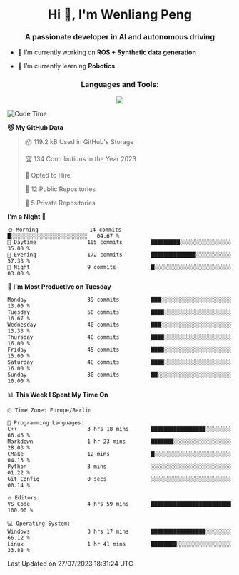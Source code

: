 <h1 align="center">Hi 👋, I'm Wenliang Peng</h1>
<h3 align="center">A passionate developer in AI and autonomous driving</h3>

- 🔭 I’m currently working on **ROS + Synthetic data generation**

- 🌱 I’m currently learning **Robotics**

<!-- <h3 align="left">Connect with me:</h3> -->
<!-- <p align="left">
</p> -->

<h3 align="center">Languages and Tools:</h3>
<p align="center">
  <a href="https://skillicons.dev">
    <img src="https://skillicons.dev/icons?i=cpp,ros,docker,azure,git,linux,py,pytorch,cmake,githubactions,powershell,md&perline=6" />
  </a>
</p>


<!-- <p><img align="center" src="https://github-readme-stats.vercel.app/api/top-langs?username=bpwl0121&show_icons=true&locale=en&layout=compact" alt="bpwl0121" /></p> -->

<!-- <p><img align="center" src="https://github-readme-streak-stats.herokuapp.com/?user=bpwl0121&" alt="bpwl0121" /></p> -->

<!--START_SECTION:waka-->
![Code Time](http://img.shields.io/badge/Code%20Time-115%20hrs%2015%20mins-blue)

**🐱 My GitHub Data** 

> 📦 119.2 kB Used in GitHub's Storage 
 > 
> 🏆 134 Contributions in the Year 2023
 > 
> 💼 Opted to Hire
 > 
> 📜 12 Public Repositories 
 > 
> 🔑 5 Private Repositories 
 > 
**I'm a Night 🦉** 

```text
🌞 Morning                14 commits          █░░░░░░░░░░░░░░░░░░░░░░░░   04.67 % 
🌆 Daytime                105 commits         █████████░░░░░░░░░░░░░░░░   35.00 % 
🌃 Evening                172 commits         ██████████████░░░░░░░░░░░   57.33 % 
🌙 Night                  9 commits           █░░░░░░░░░░░░░░░░░░░░░░░░   03.00 % 
```
📅 **I'm Most Productive on Tuesday** 

```text
Monday                   39 commits          ███░░░░░░░░░░░░░░░░░░░░░░   13.00 % 
Tuesday                  50 commits          ████░░░░░░░░░░░░░░░░░░░░░   16.67 % 
Wednesday                40 commits          ███░░░░░░░░░░░░░░░░░░░░░░   13.33 % 
Thursday                 48 commits          ████░░░░░░░░░░░░░░░░░░░░░   16.00 % 
Friday                   45 commits          ████░░░░░░░░░░░░░░░░░░░░░   15.00 % 
Saturday                 48 commits          ████░░░░░░░░░░░░░░░░░░░░░   16.00 % 
Sunday                   30 commits          ██░░░░░░░░░░░░░░░░░░░░░░░   10.00 % 
```


📊 **This Week I Spent My Time On** 

```text
🕑︎ Time Zone: Europe/Berlin

💬 Programming Languages: 
C++                      3 hrs 18 mins       █████████████████░░░░░░░░   66.46 % 
Markdown                 1 hr 23 mins        ███████░░░░░░░░░░░░░░░░░░   28.03 % 
CMake                    12 mins             █░░░░░░░░░░░░░░░░░░░░░░░░   04.15 % 
Python                   3 mins              ░░░░░░░░░░░░░░░░░░░░░░░░░   01.22 % 
Git Config               0 secs              ░░░░░░░░░░░░░░░░░░░░░░░░░   00.14 % 

🔥 Editors: 
VS Code                  4 hrs 59 mins       █████████████████████████   100.00 % 

💻 Operating System: 
Windows                  3 hrs 17 mins       █████████████████░░░░░░░░   66.12 % 
Linux                    1 hr 41 mins        ████████░░░░░░░░░░░░░░░░░   33.88 % 
```


 Last Updated on 27/07/2023 18:31:24 UTC
<!--END_SECTION:waka-->
